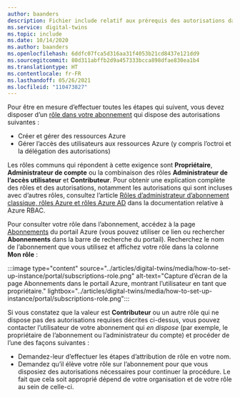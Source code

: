 ```yaml
---
author: baanders
description: Fichier include relatif aux prérequis des autorisations dans le programme d’installation d’Azure Digital Twins
ms.service: digital-twins
ms.topic: include
ms.date: 10/14/2020
ms.author: baanders
ms.openlocfilehash: 6ddfc07fca5d316aa31f4053b21cd8437e121dd9
ms.sourcegitcommit: 80d311abffb2d9a457333bcca898dfae830ea1b4
ms.translationtype: HT
ms.contentlocale: fr-FR
ms.lasthandoff: 05/26/2021
ms.locfileid: "110473827"
---
```

Pour être en mesure d’effectuer toutes les étapes qui suivent, vous devez disposer d’un [rôle dans votre abonnement](../articles/role-based-access-control/rbac-and-directory-admin-roles.md) qui dispose des autorisations suivantes :
* Créer et gérer des ressources Azure
* Gérer l’accès des utilisateurs aux ressources Azure (y compris l’octroi et la délégation des autorisations)

Les rôles communs qui répondent à cette exigence sont **Propriétaire**, **Administrateur de compte** ou la combinaison des rôles **Administrateur de l’accès utilisateur** et **Contributeur**. Pour obtenir une explication complète des rôles et des autorisations, notamment les autorisations qui sont incluses avec d’autres rôles, consultez l’article [Rôles d’administrateur d’abonnement classique, rôles Azure et rôles Azure AD](../articles/role-based-access-control/rbac-and-directory-admin-roles.md) dans la documentation relative à Azure RBAC.

Pour consulter votre rôle dans l’abonnement, accédez à la page [Abonnements](https://portal.azure.com/#blade/Microsoft_Azure_Billing/SubscriptionsBlade) du portail Azure (vous pouvez utiliser ce lien ou rechercher **Abonnements** dans la barre de recherche du portail). Recherchez le nom de l’abonnement que vous utilisez et affichez votre rôle dans la colonne **Mon rôle** :

:::image type="content" source="../articles/digital-twins/media/how-to-set-up-instance/portal/subscriptions-role.png" alt-text="Capture d’écran de la page Abonnements dans le portail Azure, montrant l’utilisateur en tant que propriétaire." lightbox="../articles/digital-twins/media/how-to-set-up-instance/portal/subscriptions-role.png":::

Si vous constatez que la valeur est **Contributeur** ou un autre rôle qui ne dispose pas des autorisations requises décrites ci-dessus, vous pouvez contacter l’utilisateur de votre abonnement qui *en dispose* (par exemple, le propriétaire de l’abonnement ou l’administrateur du compte) et procéder de l’une des façons suivantes :
* Demandez-leur d’effectuer les étapes d’attribution de rôle en votre nom.
* Demandez qu’il élève votre rôle sur l’abonnement pour que vous disposiez des autorisations nécessaires pour continuer la procédure. Le fait que cela soit approprié dépend de votre organisation et de votre rôle au sein de celle-ci.